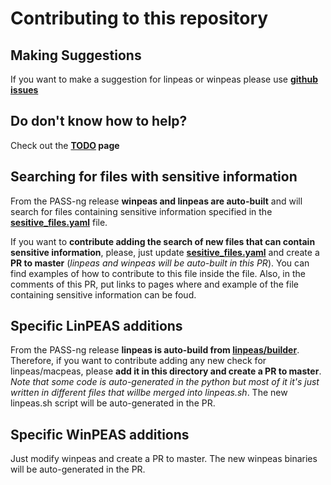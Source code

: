 # Contributing to this repository

## Making Suggestions 
If you want to make a suggestion for linpeas or winpeas please use **[github issues](https://github.com/khulnasoft-lab/privilege-escalation-awesome-scripts-suite/issues)**

## Do don't know how to help?
Check out the **[TODO](https://github.com/khulnasoft/PASS-ng/blob/master/TODO.md) page**

## Searching for files with sensitive information
From the PASS-ng release **winpeas and linpeas are auto-built** and will search for files containing sensitive information specified in the **[sesitive_files.yaml](https://github.com/khulnasoft-lab/privilege-escalation-awesome-scripts-suite/blob/master/build_lists/sensitive_files.yaml)** file.

If you want to **contribute adding the search of new files that can contain sensitive information**, please, just update **[sesitive_files.yaml](https://github.com/khulnasoft-lab/privilege-escalation-awesome-scripts-suite/blob/master/build_lists/sensitive_files.yaml)** and create a **PR to master** (*linpeas and winpeas will be auto-built in this PR*). You can find examples of how to contribute to this file inside the file.
Also, in the comments of this PR, put links to pages where and example of the file containing sensitive information can be foud.

## Specific LinPEAS additions
From the PASS-ng release **linpeas is auto-build from [linpeas/builder](https://github.com/khulnasoft-lab/privilege-escalation-awesome-scripts-suite/blob/master/linPEAS/builder/)**. Therefore, if you want to contribute adding any new check for linpeas/macpeas, please **add it in this directory and create a PR to master**. *Note that some code is auto-generated in the python but most of it it's just written in different files that willbe merged into linpeas.sh*.
The new linpeas.sh script will be auto-generated in the PR.

## Specific WinPEAS additions
Just modify winpeas and create a PR to master.
The new winpeas binaries will be auto-generated in the PR.
